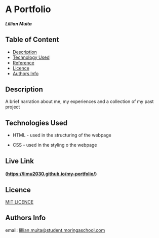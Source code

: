 # A Portfolio

##### Lillian Muita

## Table of Content

- [Description](#Description)
- [Technology Used](#technologies-used)
- [Reference](#reference)
- [Licence](#licence)
- [Authors Info](#author-Info)

## Description

<p>A brief narration about me, my experiences and a collection of my past project</p>

## Technologies Used

- HTML - used in the structuring of the webpage

- CSS - used in the styling o the webpage

## Live Link

#### (https://limu2030.github.io/my-portfolio/)

## Licence

[MIT LICENCE](https://github.com/Limu2030/my-portfolio/blob/master/LICENSE)

## Authors Info

email: lillian.muita@student.moringaschool.com
